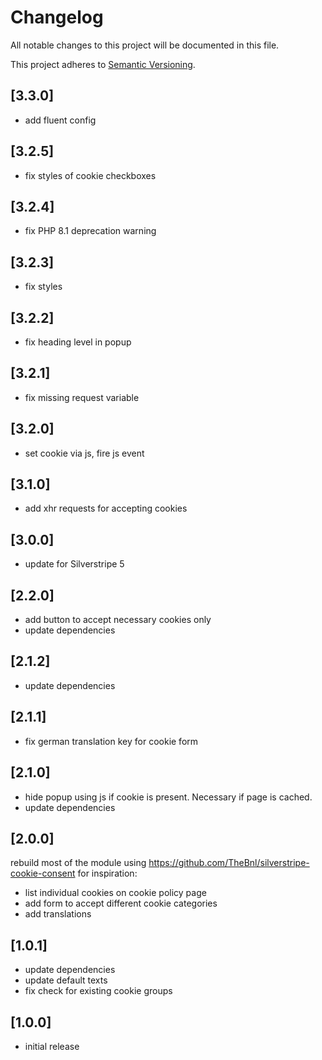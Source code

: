 # Changelog

All notable changes to this project will be documented in this file.

This project adheres to [Semantic Versioning](http://semver.org/).

## [3.3.0]

* add fluent config

## [3.2.5]

* fix styles of cookie checkboxes

## [3.2.4]

* fix PHP 8.1 deprecation warning

## [3.2.3]

* fix styles

## [3.2.2]

* fix heading level in popup

## [3.2.1]

* fix missing request variable

## [3.2.0]

* set cookie via js, fire js event

## [3.1.0]

* add xhr requests for accepting cookies

## [3.0.0]

* update for Silverstripe 5

## [2.2.0]

* add button to accept necessary cookies only
* update dependencies

## [2.1.2]

* update dependencies

## [2.1.1]

* fix german translation key for cookie form

## [2.1.0]

* hide popup using js if cookie is present. Necessary if page is cached.
* update dependencies

## [2.0.0]

rebuild most of the module using https://github.com/TheBnl/silverstripe-cookie-consent for inspiration:
* list individual cookies on cookie policy page
* add form to accept different cookie categories
* add translations

## [1.0.1]

* update dependencies
* update default texts
* fix check for existing cookie groups

## [1.0.0]

* initial release
